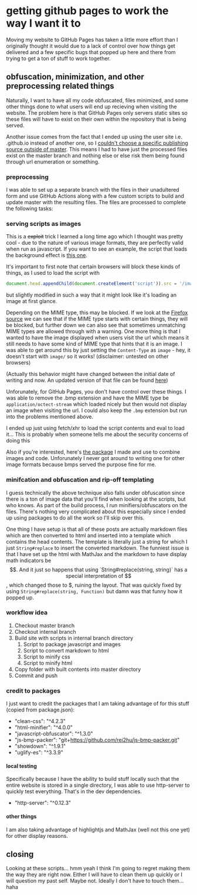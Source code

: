 # getting github pages to work the way I want it to

Moving my website to GitHub Pages has taken a little more effort than I originally
thought it would due to a lack of control over how things get delivered and a few
specific bugs that popped up here and there from trying to get a ton of stuff to
work together.

## obfuscation, minimization, and other preprocessing related things

Naturally, I want to have all my code obfuscated, files minimized, and some other
things done to what users will end up recieving when visiting the website. The problem
here is that GitHub Pages only servers static sites so these files will have to
exist on their own within the repository that is being served.

Another issue comes from the fact that I ended up using the user site i.e.
<username>.github.io instead of another one, so I [couldn't choose a specific publishing
source outside of master](https://docs.github.com/en/github/working-with-github-pages/about-github-pages#publishing-sources-for-github-pages-sites).
This means I had to have just the processed files exist on the master branch and
nothing else or else risk them being found through url enumeration or something.

### preprocessing

I was able to set up a separate branch with the files in their unadultered form
and use GitHub Actions along with a few custom scripts to build and update master
with the resulting files. The files are processed to complete the following tasks:

### serving scripts as images

This is a ~~exploit~~ trick I learned a long time ago which I thought was pretty
cool - due to the nature of various image formats, they are perfectly valid
when run as javascript. If you want to see an example, the script that loads the
background effect is [this one](/scripts/playful_reimu.bmp).

It's important to first note that certain browsers will block these kinds of things,
as I used to load the script with

```javascript
document.head.appendChild(document.createElement('script')).src = '/image_script.bmp'
```

but slightly modified in such a way that it might look like it's loading an image
at first glance.

Depending on the MIME type, this may be blocked. If we look at the [Firefox source](https://hg.mozilla.org/mozilla-central/file/57284968eab1434aeb7a435082f0a7b59add13af/netwerk/protocol/http/nsHttpChannel.cpp#l1548)
we can see that if the MIME type starts with certain things, they will be blocked,
but further down we can also see that sometimes unmatching MIME types are allowed
through with a warning. One more thing is that I wanted to have the image displayed
when users visit the url which means it still needs to have some kind of MIME type
that hints that it is an image. I was able to get around this by just setting the
`Content-Type` as `image` - hey, it doesn't start with `image/` so it works!
(disclaimer: untested on other browsers)

(Actually this behavior might have changed between the initial date of writing and
now. An updated version of that file can be found [here](https://searchfox.org/mozilla-central/source/netwerk/protocol/http/nsHttpChannel.cpp#1675-1707))

Unforunately, for GitHub Pages, you don't have control over these things. I was able
to remove the .bmp extension and have the MIME type be `application/octect-stream`
which loaded nicely but then would not display an image when visiting the url. I
could also keep the `.bmp` extension but run into the problems mentioned above.

I ended up just using fetch/xhr to load the script contents and eval to load it...
This is probably when someone tells me about the security concerns of doing this

Also if you're interested, here's [the package](https://github.com/rei2hu/js-bmp-packer)
I made and use to combine images and code. Unforunately I never got around to
writing one for other image formats because bmps served the purpose fine for me.

### minifcation and obfuscation and rip-off templating

I guess technically the above technique also falls under obfuscation since there
is a ton of image data that you'll find when looking at the scripts, but who knows.
As part of the build process, I run minifiers/obfuscators on the files. There's nothing
very complicated about this especially since I ended up using packages to do all
the work so I'll skip over this.

One thing I have setup is that all of these posts are actually markdown files which
are then converted to html and inserted into a template which contains the head contents.
The template is literally just a string for which I just `String#replace` to insert
the converted markdown. The funniest issue is that I have set up the html with MathJax
and the markdown to have display math indicators be $$. And it just so happens that
using `String#replace(string, string)` has a special interpretation of $$, which
changed those to $, ruining the layout. That was quickly fixed by using
`String#replace(string, Function)` but damn was that funny how it popped up.

### workflow idea

1. Checkout master branch
2. Checkout internal branch
3. Build site with scripts in internal branch directory
    1. Script to package javascript and images
    2. Script to convert markdown to html
    3. Script to minify css
    4. Script to minify html
4. Copy folder with built contents into master directory
5. Commit and push

### credit to packages

I just want to credit the packages that I am taking advantage of for this stuff
(copied from package.json):

- "clean-css": "^4.2.3"
- "html-minifier": "^4.0.0"
- "javascript-obfuscator": "^1.3.0"
- "js-bmp-packer": "git+<https://github.com/rei2hu/js-bmp-packer.git>"
- "showdown": "^1.9.1"
- "uglify-es": "^3.3.9"

#### local testing

Specifically because I have the ability to build stuff locally such that the entire
website is stored in a single directory, I was able to use http-server to quickly
test everything. That's in the dev dependencies.

- "http-server": "^0.12.3"

#### other things

I am also taking advantage of highlightjs and MathJax (well not this one yet) for
other display reasons.

## closing

Looking at these scripts... hmm yeah I think I'm going to regret making them the
way they are right now. Either I will have to clean them up quickly or I will question
my past self. Maybe not. Ideally I don't have to touch them... haha
